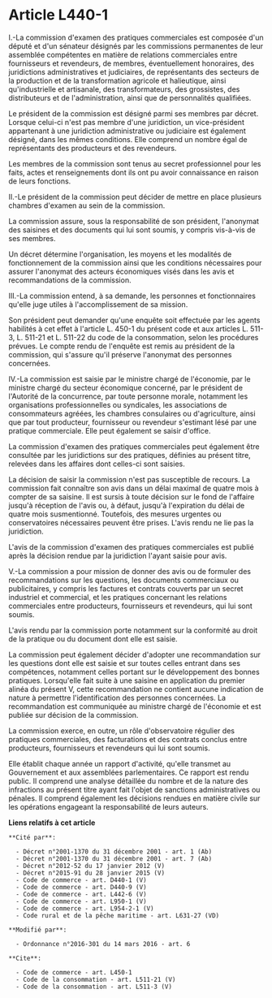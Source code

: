 # Article L440-1

I.-La commission d'examen des pratiques commerciales est composée d'un député et d'un sénateur désignés par les commissions
permanentes de leur assemblée compétentes en matière de relations commerciales entre fournisseurs et revendeurs, de membres,
éventuellement honoraires, des juridictions administratives et judiciaires, de représentants des secteurs de la production et
de la transformation agricole et halieutique, ainsi qu'industrielle et artisanale, des transformateurs, des grossistes, des
distributeurs et de l'administration, ainsi que de personnalités qualifiées. 

Le président de la commission est désigné parmi ses membres par décret. Lorsque celui-ci n'est pas membre d'une juridiction,
un vice-président appartenant à une juridiction administrative ou judiciaire est également désigné, dans les mêmes
conditions. Elle comprend un nombre égal de représentants des producteurs et des revendeurs. 

Les membres de la commission sont tenus au secret professionnel pour les faits, actes et renseignements dont ils ont pu avoir
connaissance en raison de leurs fonctions. 

II.-Le président de la commission peut décider de mettre en place plusieurs chambres d'examen au sein de la commission. 

La commission assure, sous la responsabilité de son président, l'anonymat des saisines et des documents qui lui sont soumis,
y compris vis-à-vis de ses membres. 

Un décret détermine l'organisation, les moyens et les modalités de fonctionnement de la commission ainsi que les conditions
nécessaires pour assurer l'anonymat des acteurs économiques visés dans les avis et recommandations de la commission. 

III.-La commission entend, à sa demande, les personnes et fonctionnaires qu'elle juge utiles à l'accomplissement de sa
mission. 

Son président peut demander qu'une enquête soit effectuée par les agents habilités à cet effet à l'article L. 450-1 du
présent code et aux articles L. 511-3, L. 511-21 et L. 511-22 du code de la consommation, selon les procédures prévues. Le
compte rendu de l'enquête est remis au président de la commission, qui s'assure qu'il préserve l'anonymat des personnes
concernées. 

IV.-La commission est saisie par le ministre chargé de l'économie, par le ministre chargé du secteur économique concerné, par
le président de l'Autorité de la concurrence, par toute personne morale, notamment les organisations professionnelles ou
syndicales, les associations de consommateurs agréées, les chambres consulaires ou d'agriculture, ainsi que par tout
producteur, fournisseur ou revendeur s'estimant lésé par une pratique commerciale. Elle peut également se saisir d'office. 

La commission d'examen des pratiques commerciales peut également être consultée par les juridictions sur des pratiques,
définies au présent titre, relevées dans les affaires dont celles-ci sont saisies. 

La décision de saisir la commission n'est pas susceptible de recours. La commission fait connaître son avis dans un délai
maximal de quatre mois à compter de sa saisine. Il est sursis à toute décision sur le fond de l'affaire jusqu'à réception de
l'avis ou, à défaut, jusqu'à l'expiration du délai de quatre mois susmentionné. Toutefois, des mesures urgentes ou
conservatoires nécessaires peuvent être prises. L'avis rendu ne lie pas la juridiction. 

L'avis de la commission d'examen des pratiques commerciales est publié après la décision rendue par la juridiction l'ayant
saisie pour avis. 

V.-La commission a pour mission de donner des avis ou de formuler des recommandations sur les questions, les documents
commerciaux ou publicitaires, y compris les factures et contrats couverts par un secret industriel et commercial, et les
pratiques concernant les relations commerciales entre producteurs, fournisseurs et revendeurs, qui lui sont soumis. 

L'avis rendu par la commission porte notamment sur la conformité au droit de la pratique ou du document dont elle est
saisie. 

La commission peut également décider d'adopter une recommandation sur les questions dont elle est saisie et sur toutes celles
entrant dans ses compétences, notamment celles portant sur le développement des bonnes pratiques. Lorsqu'elle fait suite à
une saisine en application du premier alinéa du présent V, cette recommandation ne contient aucune indication de nature à
permettre l'identification des personnes concernées. La recommandation est communiquée au ministre chargé de l'économie et
est publiée sur décision de la commission. 

La commission exerce, en outre, un rôle d'observatoire régulier des pratiques commerciales, des facturations et des contrats
conclus entre producteurs, fournisseurs et revendeurs qui lui sont soumis. 

Elle établit chaque année un rapport d'activité, qu'elle transmet au Gouvernement et aux assemblées parlementaires. Ce
rapport est rendu public. Il comprend une analyse détaillée du nombre et de la nature des infractions au présent titre ayant
fait l'objet de sanctions administratives ou pénales. Il comprend également les décisions rendues en matière civile sur les
opérations engageant la responsabilité de leurs auteurs.

**Liens relatifs à cet article**

	**Cité par**:

	  - Décret n°2001-1370 du 31 décembre 2001 - art. 1 (Ab)
	  - Décret n°2001-1370 du 31 décembre 2001 - art. 7 (Ab)
	  - Décret n°2012-52 du 17 janvier 2012 (V)
	  - Décret n°2015-91 du 28 janvier 2015 (V)
	  - Code de commerce - art. D440-1 (V)
	  - Code de commerce - art. D440-9 (V)
	  - Code de commerce - art. L442-6 (V)
	  - Code de commerce - art. L950-1 (V)
	  - Code de commerce - art. L954-2-1 (V)
	  - Code rural et de la pêche maritime - art. L631-27 (VD)

	**Modifié par**:

	  - Ordonnance n°2016-301 du 14 mars 2016 - art. 6

	**Cite**:

	  - Code de commerce - art. L450-1
	  - Code de la consommation - art. L511-21 (V)
	  - Code de la consommation - art. L511-3 (V)
